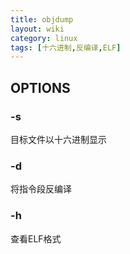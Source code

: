 ```yaml
---
title: objdump
layout: wiki
category: linux
tags: [十六进制,反编译,ELF]
---
```


## OPTIONS

### -s

目标文件以十六进制显示

### -d

将指令段反编译

### -h

查看ELF格式